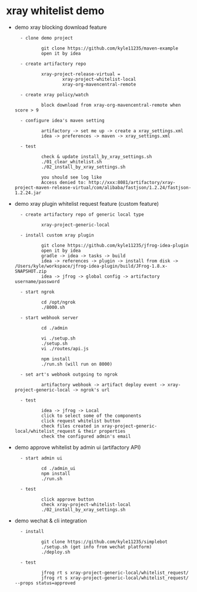 # xray whitelist demo

- demo xray blocking download feature

        - clone demo project
       
                git clone https://github.com/kyle11235/maven-example
                open it by idea

        - create artifactory repo
       
                xray-project-release-virtual =
                        xray-project-whitelist-local
                        xray-org-mavencentral-remote

        - create xray policy/watch
        
                block download from xray-org-mavencentral-remote when score > 9

        - configure idea's maven setting
        
                artifactory -> set me up -> create a xray_settings.xml
                idea -> preferences -> maven -> xray_settings.xml
        
        - test

                check & update install_by_xray_settings.sh
                ./01_clear_whitelist.sh
                ./02_install_by_xray_settings.sh

                you should see log like
                Access denied to: http://xxx:8081/artifactory/xray-project-maven-release-virtual/com/alibaba/fastjson/1.2.24/fastjson-1.2.24.jar

- demo xray plugin whitelist request feature (custom feature)

        - create artifactory repo of generic local type

                xray-project-generic-local

        - install custom xray plugin

                git clone https://github.com/kyle11235/jfrog-idea-plugin
                open it by idea
                gradle -> idea -> tasks -> build
                idea -> references -> plugin -> install from disk -> /Users/kyle/workspace/jfrog-idea-plugin/build/JFrog-1.8.x-SNAPSHOT.zip
                idea -> jfrog -> global config -> artifactory username/password

        - start ngrok

                cd /opt/ngrok
                ./8000.sh

        - start webhook server

                cd ./admin

                vi ./setup.sh
                ./setup.sh
                vi ./routes/api.js

                npm install
                ./run.sh (will run on 8000)

        - set art's webhook outgoing to ngrok

                artifactory webhook -> artifact deploy event -> xray-project-generic-local -> ngrok's url

        - test

                idea -> jfrog -> Local
                click to select some of the components
                click request whitelist button
                check files created in xray-project-generic-local/whitelist_request & their properties
                check the configured admin's email

- demo approve whitelist by admin ui (artifactory API)

        - start admin ui

                cd ./admin_ui
                npm install
                ./run.sh

        - test

                click approve button
                check xray-project-whitelist-local
                ./02_install_by_xray_settings.sh

- demo wechat & cli integration

        - install
                
                git clone https://github.com/kyle11235/simplebot
                ./setup.sh (get info from wechat platform)
                ./deploy.sh

        - test
                
                jfrog rt s xray-project-generic-local/whitelist_request/
                jfrog rt s xray-project-generic-local/whitelist_request/ --props status=approved





